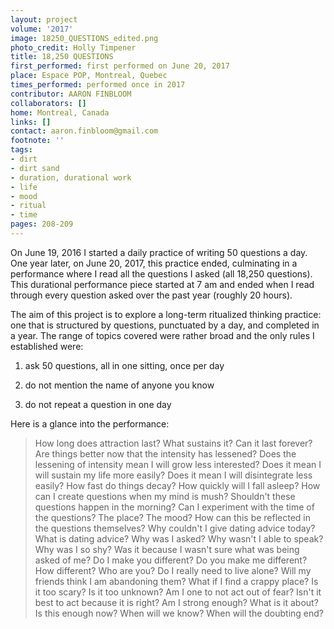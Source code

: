 ```yaml
---
layout: project
volume: '2017'
image: 18250_QUESTIONS_edited.png
photo_credit: Holly Timpener
title: 18,250 QUESTIONS
first_performed: first performed on June 20, 2017
place: Espace POP, Montreal, Quebec
times_performed: performed once in 2017
contributor: AARON FINBLOOM
collaborators: []
home: Montreal, Canada
links: []
contact: aaron.finbloom@gmail.com
footnote: ''
tags:
- dirt
- dirt sand
- duration, durational work
- life
- mood
- ritual
- time
pages: 208-209
---
```


On June 19, 2016 I started a daily practice of writing 50 questions a day. One year later, on June 20, 2017, this practice ended, culminating in a performance where I read all the questions I asked (all 18,250 questions). This durational performance piece started at 7 am and ended when I read through every question asked over the past year (roughly 20 hours).

The aim of this project is to explore a long-term ritualized thinking practice: one that is structured by questions, punctuated by a day, and completed in a year. The range of topics covered were rather broad and the only rules I established were:

1) ask 50 questions, all in one sitting, once per day

2) do not mention the name of anyone you know

3) do not repeat a question in one day

Here is a glance into the performance:

> How long does attraction last? What sustains it? Can it last forever? Are things better now that the intensity has lessened? Does the lessening of intensity mean I will grow less interested? Does it mean I will sustain my life more easily? Does it mean I will disintegrate less easily? How fast do things decay? How quickly will I fall asleep? How can I create questions when my mind is mush? Shouldn't these questions happen in the morning? Can I experiment with the time of the questions? The place? The mood? How can this be reflected in the questions themselves? Why couldn't I give dating advice today? What is dating advice? Why was I asked? Why wasn't I able to speak? Why was I so shy? Was it because I wasn't sure what was being asked of me? Do I make you different? Do you make me different? How different? Who are you? Do I really need to live alone? Will my friends think I am abandoning them? What if I find a crappy place? Is it too scary? Is it too unknown? Am I one to not act out of fear? Isn't it best to act because it is right? Am I strong enough? What is it about? Is this enough now? When will we know? When will the doubting end?
